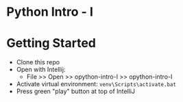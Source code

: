 # Python Intro - I


# Getting Started
- Clone this repo
- Open with Intellij:
  - File >> Open >> opython-intro-I >> opython-intro-I
- Activate virtual environment: `venv\Scripts\activate.bat`
- Press green "play" button at top of IntelliJ 

